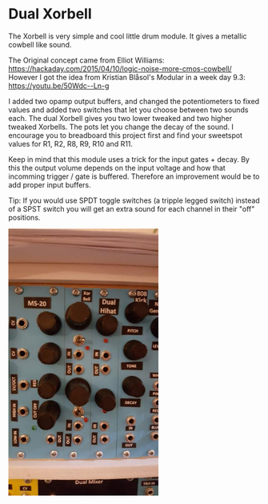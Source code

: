 # Dual Xorbell

The Xorbell is very simple and cool little drum module. 
It gives a metallic cowbell like sound.

The Original concept came from Elliot Williams: https://hackaday.com/2015/04/10/logic-noise-more-cmos-cowbell/
However I got the idea from Kristian Blåsol's Modular in a week day 9.3: https://youtu.be/50Wdc--Ln-g

I added two opamp output buffers, and changed the potentiometers to fixed values and added two switches that let you choose between two sounds each. The dual Xorbell gives you two lower tweaked and two higher tweaked Xorbells. The pots let you change the decay of the sound. I encourage you to breadboard this project first and find your sweetspot values for R1, R2, R8, R9, R10 and R11. 

Keep in mind that this module uses a trick for the input gates + decay. By this the output volume depends on the input voltage and how that incomming trigger / gate is buffered. Therefore an improvement would be to add proper input buffers.


Tip: If you would use SPDT toggle switches (a tripple legged switch) instead of a SPST switch you will get an extra sound for each channel in their "off" positions.


<img src="https://raw.githubusercontent.com/PierreIsCoding/Xorbell/main/images/xorbell.jpg" width="300" />

